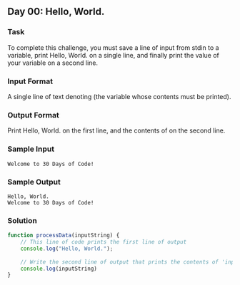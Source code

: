 ## Day 00: Hello, World.


### Task
To complete this challenge, you must save a line of input from stdin to a variable, print Hello, World. on a single line, and finally print the value of your variable on a second line.

### Input Format

A single line of text denoting  (the variable whose contents must be printed).

### Output Format

Print Hello, World. on the first line, and the contents of  on the second line.

### Sample Input

`Welcome to 30 Days of Code!`

### Sample Output

```
Hello, World. 
Welcome to 30 Days of Code!
```

### Solution

```js
function processData(inputString) {
    // This line of code prints the first line of output
    console.log("Hello, World.");
    
    // Write the second line of output that prints the contents of 'inputString' here.
    console.log(inputString)
}
```